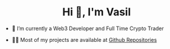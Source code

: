 <h1 align="center">Hi 👋, I'm Vasil</h1>

- 🌱 I’m currently a Web3 Developer and Full Time Crypto Trader

- 👨‍💻 Most of my projects are available at [Github Repositories](https://github.com/vasilm1?tab=repositories)




<p align="left">
</p>
